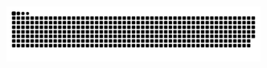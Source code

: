 <picture>
  <source media="(prefers-color-scheme: dark)" srcset="https://raw.githubusercontent.com/futureyb/futureyb/output/github-contribution-grid-snake-dark.svg">
  <source media="(prefers-color-scheme: light)" srcset="https://raw.githubusercontent.com/futureyb/futureyb/output/github-contribution-grid-snake.svg">
  <img alt="github contribution grid snake animation" src="https://raw.githubusercontent.com/futureyb/futureyb/output/github-contribution-grid-snake.svg">
</picture>
